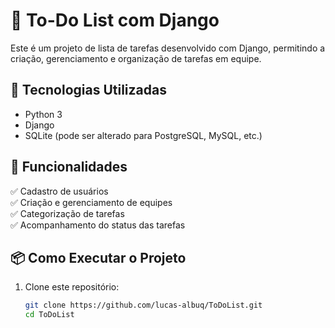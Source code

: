 # 📌 To-Do List com Django

Este é um projeto de lista de tarefas desenvolvido com Django, permitindo a criação, gerenciamento e organização de tarefas em equipe.

## 🚀 Tecnologias Utilizadas
- Python 3
- Django
- SQLite (pode ser alterado para PostgreSQL, MySQL, etc.)

## 🎯 Funcionalidades
✅ Cadastro de usuários  
✅ Criação e gerenciamento de equipes  
✅ Categorização de tarefas  
✅ Acompanhamento do status das tarefas  

## 📦 Como Executar o Projeto

1. Clone este repositório:
   ```sh
   git clone https://github.com/lucas-albuq/ToDoList.git
   cd ToDoList
